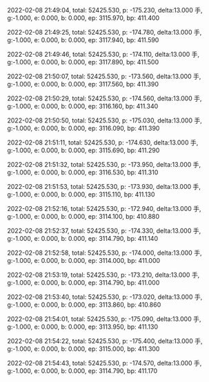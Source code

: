 2022-02-08 21:49:04, total: 52425.530, p: -175.230, delta:13.000 手, g:-1.000, e: 0.000, b: 0.000, ep: 3115.970, bp: 411.400

2022-02-08 21:49:25, total: 52425.530, p: -174.780, delta:13.000 手, g:-1.000, e: 0.000, b: 0.000, ep: 3117.940, bp: 411.590

2022-02-08 21:49:46, total: 52425.530, p: -174.110, delta:13.000 手, g:-1.000, e: 0.000, b: 0.000, ep: 3117.890, bp: 411.500

2022-02-08 21:50:07, total: 52425.530, p: -173.560, delta:13.000 手, g:-1.000, e: 0.000, b: 0.000, ep: 3117.560, bp: 411.390

2022-02-08 21:50:29, total: 52425.530, p: -174.560, delta:13.000 手, g:-1.000, e: 0.000, b: 0.000, ep: 3116.160, bp: 411.340

2022-02-08 21:50:50, total: 52425.530, p: -175.030, delta:13.000 手, g:-1.000, e: 0.000, b: 0.000, ep: 3116.090, bp: 411.390

2022-02-08 21:51:11, total: 52425.530, p: -174.630, delta:13.000 手, g:-1.000, e: 0.000, b: 0.000, ep: 3115.690, bp: 411.290

2022-02-08 21:51:32, total: 52425.530, p: -173.950, delta:13.000 手, g:-1.000, e: 0.000, b: 0.000, ep: 3116.530, bp: 411.310

2022-02-08 21:51:53, total: 52425.530, p: -173.930, delta:13.000 手, g:-1.000, e: 0.000, b: 0.000, ep: 3115.110, bp: 411.130

2022-02-08 21:52:16, total: 52425.530, p: -172.940, delta:13.000 手, g:-1.000, e: 0.000, b: 0.000, ep: 3114.100, bp: 410.880

2022-02-08 21:52:37, total: 52425.530, p: -174.330, delta:13.000 手, g:-1.000, e: 0.000, b: 0.000, ep: 3114.790, bp: 411.140

2022-02-08 21:52:58, total: 52425.530, p: -174.000, delta:13.000 手, g:-1.000, e: 0.000, b: 0.000, ep: 3114.000, bp: 411.000

2022-02-08 21:53:19, total: 52425.530, p: -173.210, delta:13.000 手, g:-1.000, e: 0.000, b: 0.000, ep: 3114.790, bp: 411.000

2022-02-08 21:53:40, total: 52425.530, p: -173.020, delta:13.000 手, g:-1.000, e: 0.000, b: 0.000, ep: 3113.860, bp: 410.860

2022-02-08 21:54:01, total: 52425.530, p: -175.090, delta:13.000 手, g:-1.000, e: 0.000, b: 0.000, ep: 3113.950, bp: 411.130

2022-02-08 21:54:22, total: 52425.530, p: -175.400, delta:13.000 手, g:-1.000, e: 0.000, b: 0.000, ep: 3115.000, bp: 411.300

2022-02-08 21:54:43, total: 52425.530, p: -174.570, delta:13.000 手, g:-1.000, e: 0.000, b: 0.000, ep: 3114.790, bp: 411.170